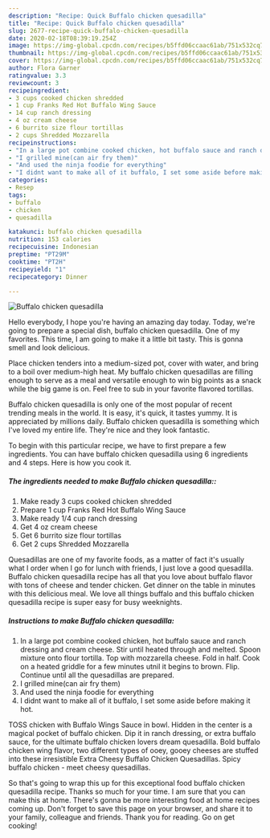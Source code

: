 ```yaml
---
description: "Recipe: Quick Buffalo chicken quesadilla"
title: "Recipe: Quick Buffalo chicken quesadilla"
slug: 2677-recipe-quick-buffalo-chicken-quesadilla
date: 2020-02-18T08:39:19.254Z
image: https://img-global.cpcdn.com/recipes/b5ffd06ccaac61ab/751x532cq70/buffalo-chicken-quesadilla-recipe-main-photo.jpg
thumbnail: https://img-global.cpcdn.com/recipes/b5ffd06ccaac61ab/751x532cq70/buffalo-chicken-quesadilla-recipe-main-photo.jpg
cover: https://img-global.cpcdn.com/recipes/b5ffd06ccaac61ab/751x532cq70/buffalo-chicken-quesadilla-recipe-main-photo.jpg
author: Flora Garner
ratingvalue: 3.3
reviewcount: 3
recipeingredient:
- 3 cups cooked chicken shredded
- 1 cup Franks Red Hot Buffalo Wing Sauce
- 14 cup ranch dressing
- 4 oz cream cheese
- 6 burrito size flour tortillas
- 2 cups Shredded Mozzarella
recipeinstructions:
- "In a large pot combine cooked chicken, hot buffalo sauce and ranch dressing and cream cheese. Stir until heated through and melted. Spoon mixture onto flour tortilla. Top with mozzarella cheese. Fold in half. Cook on a heated griddle for a few minutes utnil it begins to brown. Flip. Continue until all the quesadillas are prepared."
- "I grilled mine(can air fry them)"
- "And used the ninja foodie for everything"
- "I didnt want to make all of it buffalo, I set some aside before making it hot."
categories:
- Resep
tags:
- buffalo
- chicken
- quesadilla

katakunci: buffalo chicken quesadilla
nutrition: 153 calories
recipecuisine: Indonesian
preptime: "PT29M"
cooktime: "PT2H"
recipeyield: "1"
recipecategory: Dinner

---
```



![Buffalo chicken quesadilla](https://img-global.cpcdn.com/recipes/b5ffd06ccaac61ab/751x532cq70/buffalo-chicken-quesadilla-recipe-main-photo.jpg)

Hello everybody, I hope you're having an amazing day today. Today, we're going to prepare a special dish, buffalo chicken quesadilla. One of my favorites. This time, I am going to make it a little bit tasty. This is gonna smell and look delicious.

Place chicken tenders into a medium-sized pot, cover with water, and bring to a boil over medium-high heat. My buffalo chicken quesadillas are filling enough to serve as a meal and versatile enough to win big points as a snack while the big game is on. Feel free to sub in your favorite flavored tortillas.

Buffalo chicken quesadilla is only one of the most popular of recent trending meals in the world. It is easy, it's quick, it tastes yummy. It is appreciated by millions daily. Buffalo chicken quesadilla is something which I've loved my entire life. They're nice and they look fantastic.


To begin with this particular recipe, we have to first prepare a few ingredients. You can have buffalo chicken quesadilla using 6 ingredients and 4 steps. Here is how you cook it.

##### The ingredients needed to make Buffalo chicken quesadilla::

1. Make ready 3 cups cooked chicken shredded
1. Prepare 1 cup Franks Red Hot Buffalo Wing Sauce
1. Make ready 1/4 cup ranch dressing
1. Get 4 oz cream cheese
1. Get 6 burrito size flour tortillas
1. Get 2 cups Shredded Mozzarella


Quesadillas are one of my favorite foods, as a matter of fact it&#39;s usually what I order when I go for lunch with friends, I just love a good quesadilla. Buffalo chicken quesadilla recipe has all that you love about buffalo flavor with tons of cheese and tender chicken. Get dinner on the table in minutes with this delicious meal. We love all things buffalo and this buffalo chicken quesadilla recipe is super easy for busy weeknights. 

##### Instructions to make Buffalo chicken quesadilla:

1. In a large pot combine cooked chicken, hot buffalo sauce and ranch dressing and cream cheese.
Stir until heated through and melted.
Spoon mixture onto flour tortilla.
Top with mozzarella cheese. Fold in half.
Cook on a heated griddle for a few minutes utnil it begins to brown. Flip. Continue until all the quesadillas are prepared.
1. I grilled mine(can air fry them)
1. And used the ninja foodie for everything
1. I didnt want to make all of it buffalo, I set some aside before making it hot.


TOSS chicken with Buffalo Wings Sauce in bowl. Hidden in the center is a magical pocket of buffalo chicken. Dip it in ranch dressing, or extra buffalo sauce, for the ultimate buffalo chicken lovers dream quesadilla. Bold buffalo chicken wing flavor, two different types of ooey, gooey cheeses are stuffed into these irresistible Extra Cheesy Buffalo Chicken Quesadillas. Spicy buffalo chicken - meet cheesy quesadillas. 

So that's going to wrap this up for this exceptional food buffalo chicken quesadilla recipe. Thanks so much for your time. I am sure that you can make this at home. There's gonna be more interesting food at home recipes coming up. Don't forget to save this page on your browser, and share it to your family, colleague and friends. Thank you for reading. Go on get cooking!
